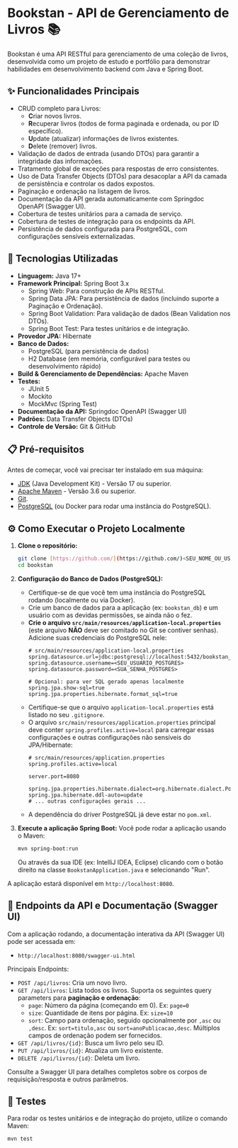 # Bookstan - API de Gerenciamento de Livros 📚

Bookstan é uma API RESTful para gerenciamento de uma coleção de livros, desenvolvida como um projeto de estudo e portfólio para demonstrar habilidades em desenvolvimento backend com Java e Spring Boot.

## ✨ Funcionalidades Principais

* CRUD completo para Livros:
    * **C**riar novos livros.
    * **R**ecuperar livros (todos de forma paginada e ordenada, ou por ID específico).
    * **U**pdate (atualizar) informações de livros existentes.
    * **D**elete (remover) livros.
* Validação de dados de entrada (usando DTOs) para garantir a integridade das informações.
* Tratamento global de exceções para respostas de erro consistentes.
* Uso de Data Transfer Objects (DTOs) para desacoplar a API da camada de persistência e controlar os dados expostos.
* Paginação e ordenação na listagem de livros.
* Documentação da API gerada automaticamente com Springdoc OpenAPI (Swagger UI).
* Cobertura de testes unitários para a camada de serviço.
* Cobertura de testes de integração para os endpoints da API.
* Persistência de dados configurada para PostgreSQL, com configurações sensíveis externalizadas.

## 🚀 Tecnologias Utilizadas

* **Linguagem:** Java 17+
* **Framework Principal:** Spring Boot 3.x
    * Spring Web: Para construção de APIs RESTful.
    * Spring Data JPA: Para persistência de dados (incluindo suporte a Paginação e Ordenação).
    * Spring Boot Validation: Para validação de dados (Bean Validation nos DTOs).
    * Spring Boot Test: Para testes unitários e de integração.
* **Provedor JPA:** Hibernate
* **Banco de Dados:**
    * PostgreSQL (para persistência de dados)
    * H2 Database (em memória, configurável para testes ou desenvolvimento rápido)
* **Build & Gerenciamento de Dependências:** Apache Maven
* **Testes:**
    * JUnit 5
    * Mockito
    * MockMvc (Spring Test)
* **Documentação da API:** Springdoc OpenAPI (Swagger UI)
* **Padrões:** Data Transfer Objects (DTOs)
* **Controle de Versão:** Git & GitHub

## 📋 Pré-requisitos

Antes de começar, você vai precisar ter instalado em sua máquina:
* [JDK](https://www.oracle.com/java/technologies/javase-jdk17-downloads.html) (Java Development Kit) - Versão 17 ou superior.
* [Apache Maven](https://maven.apache.org/download.cgi) - Versão 3.6 ou superior.
* [Git](https://git-scm.com/downloads).
* [PostgreSQL](https://www.postgresql.org/download/) (ou Docker para rodar uma instância do PostgreSQL).

## ⚙️ Como Executar o Projeto Localmente

1.  **Clone o repositório:**
    ```bash
    git clone [https://github.com/](https://github.com/)<SEU_NOME_OU_USUARIO_GITHUB>/bookstan.git
    cd bookstan
    ```

2.  **Configuração do Banco de Dados (PostgreSQL):**
    * Certifique-se de que você tem uma instância do PostgreSQL rodando (localmente ou via Docker).
    * Crie um banco de dados para a aplicação (ex: `bookstan_db`) e um usuário com as devidas permissões, se ainda não o fez.
    * **Crie o arquivo `src/main/resources/application-local.properties`** (este arquivo **NÃO** deve ser comitado no Git se contiver senhas). Adicione suas credenciais do PostgreSQL nele:
        ```properties
        # src/main/resources/application-local.properties
        spring.datasource.url=jdbc:postgresql://localhost:5432/bookstan_db
        spring.datasource.username=<SEU_USUARIO_POSTGRES>
        spring.datasource.password=<SUA_SENHA_POSTGRES>

        # Opcional: para ver SQL gerado apenas localmente
        spring.jpa.show-sql=true
        spring.jpa.properties.hibernate.format_sql=true
        ```
    * Certifique-se que o arquivo `application-local.properties` está listado no seu `.gitignore`.
    * O arquivo `src/main/resources/application.properties` principal deve conter `spring.profiles.active=local` para carregar essas configurações e outras configurações não sensíveis do JPA/Hibernate:
        ```properties
        # src/main/resources/application.properties
        spring.profiles.active=local

        server.port=8080

        spring.jpa.properties.hibernate.dialect=org.hibernate.dialect.PostgreSQLDialect
        spring.jpa.hibernate.ddl-auto=update
        # ... outras configurações gerais ...
        ```
    * A dependência do driver PostgreSQL já deve estar no `pom.xml`.

3.  **Execute a aplicação Spring Boot:**
    Você pode rodar a aplicação usando o Maven:
    ```bash
    mvn spring-boot:run
    ```
    Ou através da sua IDE (ex: IntelliJ IDEA, Eclipse) clicando com o botão direito na classe `BookstanApplication.java` e selecionando "Run".

A aplicação estará disponível em `http://localhost:8080`.

## 📖 Endpoints da API e Documentação (Swagger UI)

Com a aplicação rodando, a documentação interativa da API (Swagger UI) pode ser acessada em:
* `http://localhost:8080/swagger-ui.html`

Principais Endpoints:
* `POST /api/livros`: Cria um novo livro.
* `GET /api/livros`: Lista todos os livros. Suporta os seguintes query parameters para **paginação e ordenação**:
    * `page`: Número da página (começando em 0). Ex: `page=0`
    * `size`: Quantidade de itens por página. Ex: `size=10`
    * `sort`: Campo para ordenação, seguido opcionalmente por `,asc` ou `,desc`. Ex: `sort=titulo,asc` ou `sort=anoPublicacao,desc`. Múltiplos campos de ordenação podem ser fornecidos.
* `GET /api/livros/{id}`: Busca um livro pelo seu ID.
* `PUT /api/livros/{id}`: Atualiza um livro existente.
* `DELETE /api/livros/{id}`: Deleta um livro.

Consulte a Swagger UI para detalhes completos sobre os corpos de requisição/resposta e outros parâmetros.

## 🧪 Testes

Para rodar os testes unitários e de integração do projeto, utilize o comando Maven:
```bash
mvn test